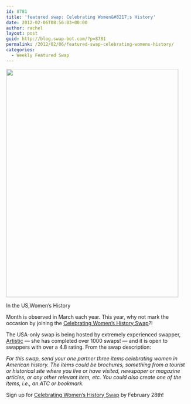 ```yaml
---
id: 8781
title: 'featured swap: Celebrating Women&#8217;s History'
date: 2012-02-06T08:56:03+00:00
author: rachel
layout: post
guid: http://blog.swap-bot.com/?p=8781
permalink: /2012/02/06/featured-swap-celebrating-womens-history/
categories:
  - Weekly Featured Swap
---
```

<img src="http://blog.swap-bot.com/wp-content/uploads/2012/02/womenshistory.jpg" alt="" title="womenshistory" width="470" height="621" class="alignnone size-full wp-image-8782" srcset="http://blog.swap-bot.com/wp-content/uploads/2012/02/womenshistory-227x300.jpg 227w, http://blog.swap-bot.com/wp-content/uploads/2012/02/womenshistory.jpg 470w" sizes="(max-width: 470px) 100vw, 470px" />

In the US,Women&#8217;s History 

<div style="display: none">
  <a href='http://you-start-up.com/declutter-fast-how-to-declutter-your-home' title='Declutter Fast - How To Declutter Your Home!'>Declutter Fast &#8211; How To Declutter Your Home!</a>
</div>

Month</a> is observed in March each year. This year, why not mark the occasion by joining the [Celebrating Women&#8217;s History Swap](http://www.swap-bot.com/swap/show/111448)?!

The USA-only swap is being hosted by extremely experienced swapper, [Artistic](http://www.swap-bot.com/user:Artistic) &#8212; she has completed over 1000 swaps! &#8212; and it is open to swappers with over a 4.8 rating. From the swap description:

_For this swap, send your one partner three items celebrating women in American history. The items could be brochures, something from a tourist or historical site where you live or have visited, newspaper or magazine articles, or any other relevant item, etc. You could also create one of the items, i.e., an ATC or bookmark._

Sign up for [Celebrating Women&#8217;s History Swap](http://www.swap-bot.com/swap/show/111448) by February 28th!